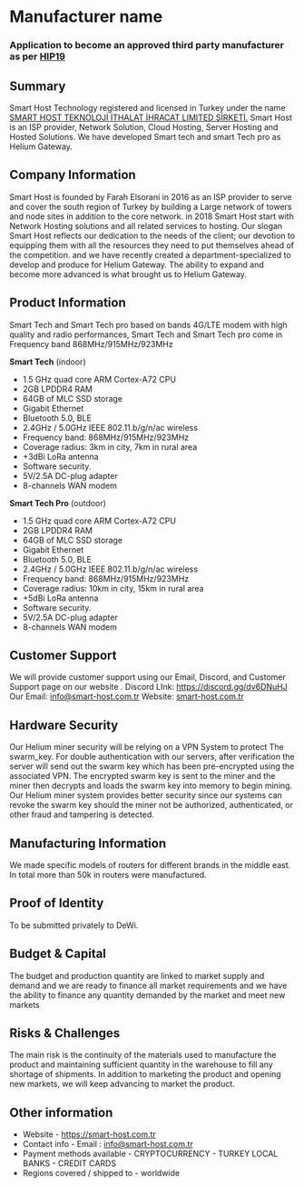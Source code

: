 # Manufacturer name
### Application to become an approved third party manufacturer as per [HIP19](https://github.com/helium/HIP/blob/master/0019-third-party-manufacturers.md)

## Summary

Smart Host Technology registered and licensed in Turkey under the name [SMART HOST TEKNOLOJİ İTHALAT İHRACAT LIMITED ŞİRKETİ.](https://smart-host.com.tr) Smart Host is an ISP provider, Network Solution, Cloud Hosting, Server Hosting and Hosted Solutions. We have developed Smart tech and smart Tech pro as Helium Gateway.

## Company Information
Smart Host is founded by Farah Elsorani in 2016 as an ISP provider to serve and cover the south region of Turkey by building a Large network of towers and node sites in addition to the core network. in 2018 Smart Host start with Network Hosting solutions and all related services to hosting. Our slogan Smart Host reflects our dedication to the needs of the client; our devotion to equipping them with all the resources they need to put themselves ahead of the competition. and we have recently created a department-specialized to develop and produce for Helium Gateway. The ability to expand and become more advanced is what brought us to Helium Gateway.
## Product Information
Smart Tech and Smart Tech pro based on bands 4G/LTE modem with high quality and radio performances, Smart Tech and Smart Tech pro come in Frequency band 868MHz/915MHz/923MHz 


**Smart Tech** (indoor)
* 1.5 GHz quad core ARM Cortex-A72 CPU
* 2GB LPDDR4 RAM
* 64GB of MLC SSD storage
* Gigabit Ethernet
* Bluetooth 5.0, BLE
* 2.4GHz / 5.0GHz IEEE 802.11.b/g/n/ac wireless
* Frequency band: 868MHz/915MHz/923MHz
* Coverage radius: 3km in city, 7km in rural area
* +3dBi LoRa antenna
* Software security.
* 5V/2.5A DC-plug adapter
* 8-channels WAN modem 


**Smart Tech Pro** (outdoor)
* 1.5 GHz quad core ARM Cortex-A72 CPU
* 2GB LPDDR4 RAM
* 64GB of MLC SSD storage
* Gigabit Ethernet
* Bluetooth 5.0, BLE
* 2.4GHz / 5.0GHz IEEE 802.11.b/g/n/ac wireless
* Frequency band: 868MHz/915MHz/923MHz
* Coverage radius: 10km in city, 15km in rural area
* +5dBi LoRa antenna
* Software security.
* 5V/2.5A DC-plug adapter
* 8-channels WAN modem


## Customer Support

We will provide customer support using our Email, Discord, and Customer Support page on our website .
Discord LInk: https://discord.gg/dv6DNuHJ
Our Email: [info@smart-host.com.tr](mailto:info@smart-host.com.tr)
Website: [smart-host.com.tr](https://smart-host.com.tr)

## Hardware Security

Our Helium miner security will be relying on a VPN System to protect The swarm_key. For double authentication with our servers, after verification the server will send out the swarm key which has been pre-encrypted using the associated VPN. The encrypted swarm key is sent to the miner and the miner then decrypts and loads the swarm key into memory to begin mining.
Our Helium miner system provides better security since our systems can revoke the swarm key should the miner not be authorized, authenticated, or other fraud and tampering is detected.


## Manufacturing Information

We made specific models of routers for different brands in the middle east. In total more than  50k in  routers were manufactured.

## Proof of Identity

To be submitted privately to DeWi.

## Budget & Capital

The budget and production quantity are linked to market supply and demand and we are ready to finance all market requirements and we have the ability to finance any quantity demanded by the market and meet new markets

## Risks & Challenges

The main risk is the continuity of the materials used to manufacture the product and maintaining sufficient quantity in the warehouse to fill any shortage of shipments. In addition to marketing the product and opening new markets, we will keep advancing to market the product.

## Other information
* Website - https://smart-host.com.tr
* Contact info - Email : [info@smart-host.com.tr](mailto:info@smart-host.com.tr) 
* Payment methods available - CRYPTOCURRENCY - TURKEY LOCAL BANKS - CREDIT CARDS
* Regions covered / shipped to - worldwide
